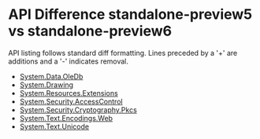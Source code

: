 # API Difference standalone-preview5 vs standalone-preview6

API listing follows standard diff formatting. Lines preceded by a '+' are
additions and a '-' indicates removal.

* [System.Data.OleDb](3.0-preview6_System.Data.OleDb.md)
* [System.Drawing](3.0-preview6_System.Drawing.md)
* [System.Resources.Extensions](3.0-preview6_System.Resources.Extensions.md)
* [System.Security.AccessControl](3.0-preview6_System.Security.AccessControl.md)
* [System.Security.Cryptography.Pkcs](3.0-preview6_System.Security.Cryptography.Pkcs.md)
* [System.Text.Encodings.Web](3.0-preview6_System.Text.Encodings.Web.md)
* [System.Text.Unicode](3.0-preview6_System.Text.Unicode.md)
